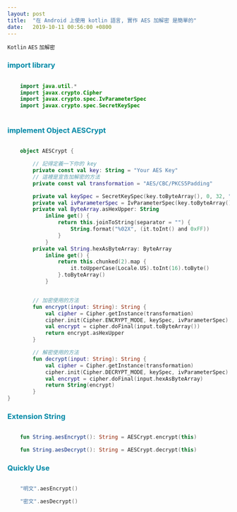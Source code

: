 ```yaml
---
layout: post
title:  "在 Android 上使用 kotlin 語言, 實作 AES 加解密 是簡單的"
date:   2019-10-11 00:56:00 +0800
---
```


`Kotlin` `AES` `加解密`


### <span style="color:#0089A7">import library</span>
 

```kotlin

    import java.util.*
    import javax.crypto.Cipher
    import javax.crypto.spec.IvParameterSpec
    import javax.crypto.spec.SecretKeySpec
    
```

### <span style="color:#0089A7">implement Object AESCrypt</span>


```kotlin

    object AESCrypt {

        // 記得定義一下你的 key
        private const val key: String = "Your AES Key"
        // 這裡是宣告加解密的方法
        private const val transformation = "AES/CBC/PKCS5Padding"

        private val keySpec = SecretKeySpec(key.toByteArray(), 0, 32, "AES")
        private val ivParameterSpec = IvParameterSpec(key.toByteArray(), 0, 16)
        private val ByteArray.asHexUpper: String
            inline get() {
                return this.joinToString(separator = "") {
                    String.format("%02X", (it.toInt() and 0xFF))
                }
            }
        private val String.hexAsByteArray: ByteArray
            inline get() {
                return this.chunked(2).map {
                    it.toUpperCase(Locale.US).toInt(16).toByte()
                }.toByteArray()
            }


        // 加密使用的方法
        fun encrypt(input: String): String {
            val cipher = Cipher.getInstance(transformation)
            cipher.init(Cipher.ENCRYPT_MODE, keySpec, ivParameterSpec)
            val encrypt = cipher.doFinal(input.toByteArray())
            return encrypt.asHexUpper
        }

        // 解密使用的方法
        fun decrypt(input: String): String {
            val cipher = Cipher.getInstance(transformation)
            cipher.init(Cipher.DECRYPT_MODE, keySpec, ivParameterSpec)
            val encrypt = cipher.doFinal(input.hexAsByteArray)
            return String(encrypt)
        }
}

```

### <span style="color:#0089A7">Extension String</span>

```kotlin

    fun String.aesEncrypt(): String = AESCrypt.encrypt(this)

    fun String.aesDecrypt(): String = AESCrypt.decrypt(this)

```

### <span style="color:#0089A7">Quickly Use</span>

```kotlin

    "明文".aesEncrypt()

    "密文".aesDecrypt()

```